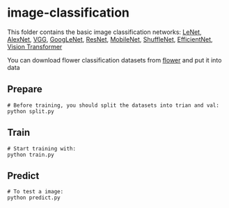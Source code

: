 # image-classification
This folder contains the basic image classification networks: [LeNet](https://github.com/Kyrie798/image-classification/tree/main/LeNet), [AlexNet](https://github.com/Kyrie798/image-classification/tree/main/LeNet), [VGG](https://github.com/Kyrie798/image-classification/tree/main/VGG), [GoogLeNet](https://github.com/Kyrie798/image-classification/tree/main/GoogLeNet), [ResNet](https://github.com/Kyrie798/image-classification/tree/main/ResNet), [MobileNet](https://github.com/Kyrie798/image-classification/tree/main/MobileNet), [ShuffleNet](https://github.com/Kyrie798/image-classification/tree/main/ShuffleNet), 
[EfficientNet](https://github.com/Kyrie798/image-classification/tree/main/EfficientNet), [Vision Transformer](https://github.com/Kyrie798/image-classification/tree/main/Vision_Transformer)

You can download flower classification datasets from [flower](https://storage.googleapis.com/download.tensorflow.org/example_images/flower_photos.tgz) and put it into data  

## Prepare
```
# Before training, you should split the datasets into trian and val:
python split.py
```
## Train
```
# Start training with: 
python train.py
```

## Predict
```
# To test a image: 
python predict.py
```

